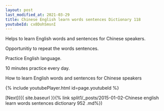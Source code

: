 ```yaml
---
layout: post
last_modified_at: 2021-03-29
title: Chinese English learn words sentences Dictionary 118 
youtubeId: cx8DohSmsnI
---
```

 
 
Helps to learn English words and sentences for Chinese speakers.

Opportunitiy to repeat the words sentences. 

Practice English language. 
 
10 minutes practice every day. 
 
How to learn English words and sentences for Chinese speakers 
 
{% include youtubePlayer.html id=page.youtubeId %}
 
 
[Next]({{ site.baseurl }}{% link  split1/_posts/2015-01-02-Chinese english learn words sentences dictionary 952 .md%})
 
